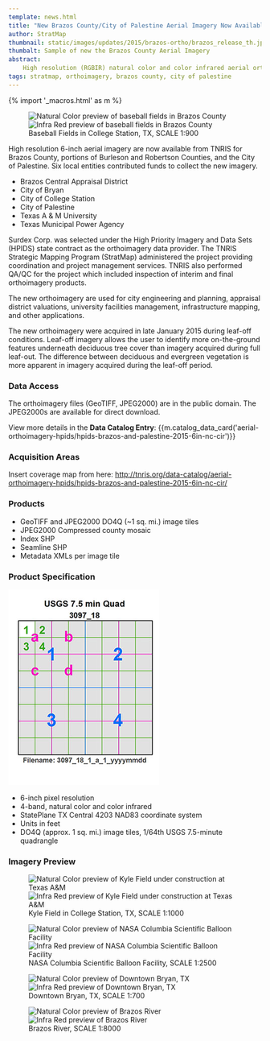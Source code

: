 ```yaml
---
template: news.html
title: "New Brazos County/City of Palestine Aerial Imagery Now Available"
author: StratMap
thumbnail: static/images/updates/2015/brazos-ortho/brazos_release_th.jpg
thumbalt: Sample of new the Brazos County Aerial Imagery
abstract:
    High resolution (RGBIR) natural color and color infrared aerial orthoimagery are now available from TNRIS for Brazos County and the City of Palestine.
tags: stratmap, orthoimagery, brazos county, city of palestine
---
```


{% import '_macros.html' as m %}

<figure>
<div id="imageCompare1" class='twentytwenty-container natural-color-infrared'>
  <img class="img-responsive" src="{{m.link('static/images/updates/2015/brazos-ortho/baseball-cocs-brazos-6in-3096_22_4_c_2_20150127-nc-1to900.jpg')}}" alt="Natural Color preview of baseball fields in Brazos County">
  <img class="img-responsive" src="{{m.link('static/images/updates/2015/brazos-ortho/baseball-cocs-brazos-6in-3096_22_4_c_2_20150127-cir-1to900.jpg')}}" alt="Infra Red preview of baseball fields in Brazos County">
</div>
<figcaption>Baseball Fields in College Station, TX, SCALE 1:900</figcaption>
</figure>

High resolution 6-inch aerial imagery are now available from TNRIS for Brazos County, portions of Burleson and Robertson Counties, and the City of Palestine. Six local entities contributed funds to collect the new imagery.

- Brazos Central Appraisal District
- City of Bryan
- City of College Station
- City of Palestine
- Texas A & M University
- Texas Municipal Power Agency

Surdex Corp. was selected under the High Priority Imagery and Data Sets (HPIDS) state contract as the orthoimagery data provider. The TNRIS Strategic Mapping Program (StratMap) administered the project providing coordination and project management services. TNRIS also performed QA/QC for the project which included inspection of interim and final orthoimagery products.

The new orthoimagery are used for city engineering and planning, appraisal district valuations, university facilities management, infrastructure mapping, and other applications. 

The new orthoimagery were acquired in late January 2015 during leaf-off conditions. Leaf-off imagery allows the user to identify more on-the-ground features underneath deciduous tree cover than imagery acquired during full leaf-out. The difference between deciduous and evergreen vegetation is more apparent in imagery acquired during the leaf-off period.

### Data Access

The orthoimagery files (GeoTIFF, JPEG2000) are in the public domain. The JPEG2000s are available for direct download.

View more details in the **Data Catalog Entry**:
{{m.catalog_data_card('aerial-orthoimagery-hpids/hpids-brazos-and-palestine-2015-6in-nc-cir')}}

### Acquisition Areas

Insert coverage map from here: http://tnris.org/data-catalog/aerial-orthoimagery-hpids/hpids-brazos-and-palestine-2015-6in-nc-cir/  

### Products

- GeoTIFF and JPEG2000 DO4Q (~1 sq. mi.) image tiles
- JPEG2000 Compressed county mosaic
- Index SHP
- Seamline SHP
- Metadata XMLs per image tile

### Product Specification

![USGS Quarter Quad Breakdown](static/images/updates/smith-imagery/usgs_quad.jpg)

- 6-inch pixel resolution
- 4-band, natural color and color infrared
- StatePlane TX Central 4203 NAD83 coordinate system
- Units in feet
- DO4Q (approx. 1 sq. mi.) image tiles, 1/64th USGS 7.5-minute quadrangle

### Imagery Preview

<figure>
<div id="imageCompare1" class='twentytwenty-container natural-color-infrared'>
  <img class="img-responsive" src="{{m.link('static/images/updates/2015/brazos-ortho/kyle-field-brazos-6in-3096_30_1_b_1_20150128-nc-1to1000.jpg')}}" alt="Natural Color preview of Kyle Field under construction at Texas A&M">
  <img class="img-responsive" src="{{m.link('static/images/updates/2015/brazos-ortho/kyle-field-brazos-6in-3096_30_1_b_1_20150128-cir-1to1000.jpg')}}" alt="Infra Red preview of Kyle Field under construction at Texas A&M">
</div>
<figcaption>Kyle Field in College Station, TX, SCALE 1:1000</figcaption>
</figure>


<figure>
<div id="imageCompare1" class='twentytwenty-container natural-color-infrared'>
  <img class="img-responsive" src="{{m.link('static/images/updates/2015/brazos-ortho/nasa-balloon-palestine-6in-3195_11_3_a_4_20150126-nc-1to2500.jpg')}}" alt="Natural Color preview of NASA Columbia Scientific Balloon Facility">
  <img class="img-responsive" src="{{m.link('static/images/updates/2015/brazos-ortho/nasa-balloon-palestine-6in-3195_11_3_a_4_20150126-cir-1to2500.jpg')}}" alt="Infra Red preview of NASA Columbia Scientific Balloon Facility">
</div>
<figcaption> NASA Columbia Scientific Balloon Facility, SCALE 1:2500</figcaption>
</figure>


<figure>
<div id="imageCompare1" class='twentytwenty-container natural-color-infrared'>
  <img class="img-responsive" src="{{m.link('static/images/updates/2015/brazos-ortho/residential-bryan-brazos-6in-3096_22_3_a_2_20150127-nc-1to800.jpg')}}" alt="Natural Color preview of Downtown Bryan, TX">
  <img class="img-responsive" src="{{m.link('static/images/updates/2015/brazos-ortho/residential-bryan-brazos-6in-3096_22_3_a_2_20150127-cir-1to800.jpg')}}" alt="Infra Red preview of Downtown Bryan, TX">
</div>
<figcaption>Downtown Bryan, TX, SCALE 1:700</figcaption>
</figure>

<figure>
<div id="imageCompare1" class='twentytwenty-container natural-color-infrared'>
  <img class="img-responsive" src="{{m.link('static/images/updates/2015/brazos-ortho/brazos-river-brazos-6in-3096_29_4_b_4_20150127-nc-1to8000.jpg')}}" alt="Natural Color preview of Brazos River">
  <img class="img-responsive" src="{{m.link('static/images/updates/2015/brazos-ortho/brazos-river-brazos-6in-3096_29_4_b_4_20150127-cir-1to8000.jpg')}}" alt="Infra Red preview of Brazos River">
</div>
<figcaption>Brazos River, SCALE 1:8000</figcaption>
</figure>

